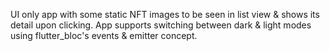 UI only app with some static NFT images to be seen in list view & shows its detail upon clicking. App supports switching between dark & light modes using flutter_bloc's events & emitter concept.
